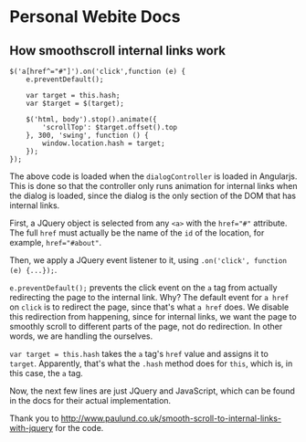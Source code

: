# Personal Webite Docs

## How smoothscroll internal links work

```
$('a[href^="#"]').on('click',function (e) {
    e.preventDefault();

    var target = this.hash;
    var $target = $(target);

    $('html, body').stop().animate({
        'scrollTop': $target.offset().top
    }, 300, 'swing', function () {
        window.location.hash = target;
    });
});

```
The above code is loaded when the `dialogController` is loaded in Angularjs. This is done so that the controller only runs animation for internal links when the dialog is loaded, since the dialog is the only section of the DOM that has internal links.

First, a JQuery object is selected from any `<a>` with the `href="#"` attribute. The full `href` must actually be the name of the `id` of the location, for example, `href="#about"`.

Then, we apply a JQuery event listener to it, using `.on('click', function (e) {...});`.

`e.preventDefault();` prevents the click event on the `a` tag from actually redirecting the page to the internal link. Why? The default event for `a href` on `click` is to redirect the page, since that's what `a href` does. We disable this redirection from happening, since for internal links, we want the page to smoothly scroll to different parts of the page, not do redirection. In other words, we are handling the ourselves.

`var target = this.hash` takes the `a` tag's `href` value and assigns it to `target`. Apparently, that's what the `.hash` method does for `this`, which is, in this case, the `a` tag.

Now, the next few lines are just JQuery and JavaScript, which can be found in the docs for their actual implementation.

Thank you to http://www.paulund.co.uk/smooth-scroll-to-internal-links-with-jquery for the code.